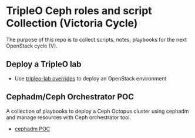 # TripleO Ceph roles and script Collection (Victoria Cycle)

The purpose of this repo is to collect scripts, notes, playbooks
for the next OpenStack cycle (V).


## Deploy a TripleO lab

- Use [tripleo-lab overrides](tripleo-lab) to deploy an OpenStack environment

## Cephadm/Ceph Orchestrator POC

A collection of playbooks to deploy a Ceph Octopus cluster using cephadm and
manage resources with Ceph orchestrator tool.

- [cephadm POC](doc/cephadm_poc.md)
